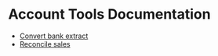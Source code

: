 # Account Tools Documentation


- [Convert bank extract](apps/convert_bank_extract/README.md)
- [Reconcile sales](apps/reconcile_contracts_and_sales/README.md)